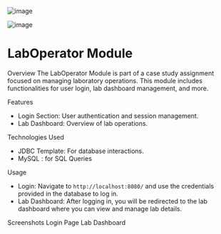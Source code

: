 ![image](https://github.com/user-attachments/assets/cf520ce0-52e0-40eb-a50c-ebb100b79368)

![image](https://github.com/user-attachments/assets/90d5d1ba-2fad-4efb-84af-515af178cb91)


# LabOperator Module

 Overview
The LabOperator Module is part of a case study assignment focused on managing laboratory operations. 
This module includes functionalities for user login, lab dashboard management, and more.

 Features
- Login Section: User authentication and session management.
- Lab Dashboard: Overview of lab operations.


Technologies Used

- JDBC Template: For database interactions.
- MySQL : for SQL Queries




 Usage
- Login: Navigate to `http://localhost:8080/` and use the credentials provided in the database to log in.
- Lab Dashboard: After logging in, you will be redirected to the lab dashboard where you can view and manage lab details.

Screenshots
Login Page
Lab Dashboard



